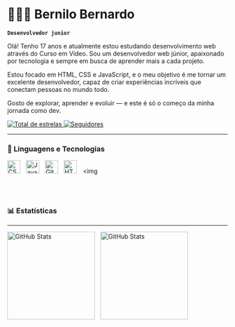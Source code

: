 



# 👩🏻‍💻 Bernilo Bernardo
**`Desenvolvedor junior`**

Olá!  Tenho 17 anos e atualmente estou estudando desenvolvimento web através do Curso em Vídeo.
Sou um desenvolvedor web júnior, apaixonado por tecnologia e sempre em busca de aprender mais a cada projeto. 

Estou focado em HTML, CSS e JavaScript, e o meu objetivo é me tornar um excelente desenvolvedor, capaz de criar experiências incríveis que conectam pessoas no mundo todo. 

Gosto de explorar, aprender e evoluir — e este é só o começo da minha jornada como dev.


<p align="left">
    <a href="https://github.com/BerniloBernardo-boot?tab=repositories&sort=stargazers">
        <img 
            alt="Total de estrelas" 
            title="Total de estrelas GitHub" 
            src="https://custom-icon-badges.demolab.com/github/stars/BerniloBernardo-boot?color=55960c&style=for-the-badge&labelColor=488207&logo=star&label=estrelas"
        />
    </a>
    <a href="https://github.com/BerniloBernardo-boot?tab=followers">
        <img 
            alt="Seguidores" 
            title="Me siga no GitHub" 
            src="https://custom-icon-badges.demolab.com/github/followers/BerniloBernardo-boot?color=236ad3&labelColor=1155ba&style=for-the-badge&logo=github&label=Seguidores&logoColor=white"
        />
    </a>
</p>

---

### 🤖 Linguagens e Tecnologias

<img 
    alig="left" 
    alt="HTML"
    title="HTML" 
    width="30px" 
    style="padding-right: 10px;" 
    src="https://cdn.jsdelivr.net/gh/devicons/devicon@latest/icons/html5/html5-original.svg" 
/>
<img 
    align="left" 
    alt="CSS" 
    title="CSS"
    width="30px" 
    style="padding-right: 10px;" 
    src="https://cdn.jsdelivr.net/gh/devicons/devicon@latest/icons/css3/css3-original.svg" 
/>
<img 
    align="left" 
    alt="JavaScript" 
    title="JavaScript"
    width="30px" 
    style="padding-right: 10px;" 
    src="https://cdn.jsdelivr.net/gh/devicons/devicon@latest/icons/javascript/javascript-original.svg" 
/>
<img 
    align="left" 
    alt="Git" 
    title="Git"
    width="30px" 
    style="padding-right: 10px;" 
    src="https://cdn.jsdelivr.net/gh/devicons/devicon@latest/icons/git/git-original.svg" 
/>
<img 

<br/>
<br/>

### 📊 Estatísticas
---
<p>
  <img 
    align="left" 
    alt="GitHub Stats"
    height="200" 
    style="padding-right: 10px;" 
    src="https://github-readme-stats.vercel.app/api?username=bernilobernardo-boot&show_icons=true&theme=tokyonight&include_all_commits=true&locale=pt-br"
/>

 <img 
    align="left" 
    alt="GitHub Stats"
    height="200" 
    style="padding-right: 10px;" 
    src="https://github-readme-stats.vercel.app/api/top-langs/?username=BerniloBernardo-boot&theme=tokyonight&layout=compact&custom_title=Tecnologias&langs_count=2"
/>
</p>
